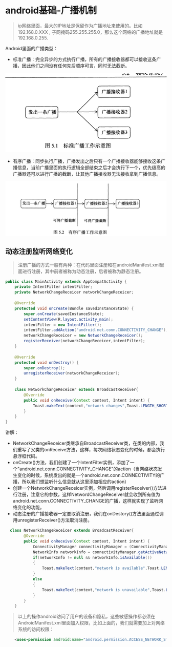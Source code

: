 # android基础-广播机制

> ip网络里面，最大的IP地址是保留作为广播地址来使用的。比如192.168.0.XXX , 子网掩码255.255.255.0，那么这个网络的广播地址就是192.168.0.255.

Android里面的广播类型：

* 标准广播：完全异步的方式执行广播，所有的广播接收器都可以接收这条广播，因此他们之间没有任何先后顺序可言，同时无法截断。

![image-20201020152719336](android基础-广播机制.assets/image-20201020152719336.png)

* 有序广播：同步执行广播，广播发出之后只有一个广播接收器能够接收这条广播信息，当前广播里面的执行逻辑全部结束之后才会执行下一个，优先级高的广播器还可以进行广播的截断，让其他广播接收器无法接收拿到广播信息。

![image-20201020152939732](android基础-广播机制.assets/image-20201020152939732.png)

## 动态注册监听网络变化

> 注册广播的方式一般有两种：在代码里面注册和在androidManifest.xml里面进行注册，其中前者被称为动态注册，后者被称为静态注册。

~~~java
public class MainActivity extends AppCompatActivity {
    private IntentFilter intentFilter;
    private NetworkChangeReceicer networkChangeReceicer;

    @Override
    protected void onCreate(Bundle savedInstanceState) {
        super.onCreate(savedInstanceState);
        setContentView(R.layout.activity_main);
        intentFilter = new IntentFilter();
        intentFilter.addAction("android.net.conn.CONNECTIVITY_CHANGE");
        networkChangeReceicer = new NetworkChangeReceicer();
        registerReceiver(networkChangeReceicer,intentFilter);
    }

    @Override
    protected void onDestroy() {
        super.onDestroy();
        unregisterReceiver(networkChangeReceicer);
    }

    class NetworkChangeReceicer extends BroadcastReceiver{
        @Override
        public void onReceive(Context context, Intent intent) {
            Toast.makeText(context,"network changes",Toast.LENGTH_SHORT).show();
        }
    }
}
~~~

讲解：

* NetworkChangeReceicer类继承自BroadcastReceiver类，在类的内部，我们重写了父类的onReceive方法，这样，每次网络状态变化的时候，都会执行悬浮框代码。
* onCreate()方法，我们创建了一个IntentFilter实例，添加了一个"android.net.conn.CONNECTIVITY_CHANGE"的action（当网络状态发生变化的时候，系统发出的就是一个android.net.conn.CONNECTIVITY的广播，所以我们想监听什么信息就从这里添加相应的action）
* 创建一个NetworkChangeReceicer实例，然后调用registerReceiver()方法进行注册，注意它的参数，这样NetwordChangeReceiver就会收到所有值为android.net.conn.CONNECTIVITY_CHANGE的广播，这样就实现了监听网络变化的功能。
* 动态注册的广播接收器一定要取消注册，我们在onDestory()方法里面通过调用unregisterReceiver()方法取消注册。

~~~java
  class NetworkChangeReceicer extends BroadcastReceiver{
        @Override
        public void onReceive(Context context, Intent intent) {
            ConnectivityManager connectivityManager = (ConnectivityManager)getSystemService(context.CONNECTIVITY_SERVICE);
            NetworkInfo networkInfo = connectivityManager.getActiveNetworkInfo();
            if(networkInfo != null && networkInfo.isAvailable())
            {
                Toast.makeText(context,"network is available",Toast.LENGTH_SHORT).show();
            }
            else
            {
                Toast.makeText(context,"network is unavailable",Toast.LENGTH_SHORT).show();
            }
        }
    }
~~~

> 以上的操作android访问了用户的设备和隐私，这些敏感操作都必须在AndroidManifest.xml里面加入权限，比如上面的，我们就需要加上对网络系统的访问权限：

~~~xml
    <uses-permission android:name="android.permission.ACCESS_NETWORK_STATE" />
~~~

